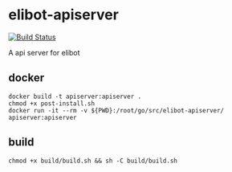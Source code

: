 # elibot-apiserver
[![Build Status](https://travis-ci.org/victoryang/elibot-apiserver.svg?branch=master)](https://travis-ci.org/victoryang/elibot-apiserver)

A api server for elibot


## docker
	docker build -t apiserver:apiserver .
	chmod +x post-install.sh
	docker run -it --rm -v ${PWD}:/root/go/src/elibot-apiserver/ apiserver:apiserver

## build
	chmod +x build/build.sh && sh -C build/build.sh